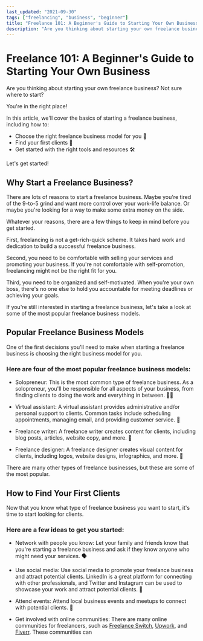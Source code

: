 ```yaml
---
last_updated: "2021-09-30"
tags: ["freelancing", "business", "beginner"]
title: "Freelance 101: A Beginner's Guide to Starting Your Own Business 💼"
description: "Are you thinking about starting your own freelance business? Not sure where to start?"
---
```


# Freelance 101: A Beginner's Guide to Starting Your Own Business

Are you thinking about starting your own freelance business? Not sure where to start?

You're in the right place!

In this article, we'll cover the basics of starting a freelance business, including how to:

-   Choose the right freelance business model for you 🏢
-   Find your first clients 🤝
-   Get started with the right tools and resources 🛠️

Let's get started!

## Why Start a Freelance Business?

There are lots of reasons to start a freelance business. Maybe you're tired of the 9-to-5 grind and want more control over your work-life balance. Or maybe you're looking for a way to make some extra money on the side.

Whatever your reasons, there are a few things to keep in mind before you get started.

First, freelancing is not a get-rich-quick scheme. It takes hard work and dedication to build a successful freelance business.

Second, you need to be comfortable with selling your services and promoting your business. If you're not comfortable with self-promotion, freelancing might not be the right fit for you.

Third, you need to be organized and self-motivated. When you're your own boss, there's no one else to hold you accountable for meeting deadlines or achieving your goals.

If you're still interested in starting a freelance business, let's take a look at some of the most popular freelance business models.

## Popular Freelance Business Models

One of the first decisions you'll need to make when starting a freelance business is choosing the right business model for you.

### Here are four of the most popular freelance business models:

-   Solopreneur: This is the most common type of freelance business. As a solopreneur, you'll be responsible for all aspects of your business, from finding clients to doing the work and everything in between. 👨‍💻

-   Virtual assistant: A virtual assistant provides administrative and/or personal support to clients. Common tasks include scheduling appointments, managing email, and providing customer service. 📅

-   Freelance writer: A freelance writer creates content for clients, including blog posts, articles, website copy, and more. 📝

-   Freelance designer: A freelance designer creates visual content for clients, including logos, website designs, infographics, and more. 🎨

There are many other types of freelance businesses, but these are some of the most popular.

## How to Find Your First Clients

Now that you know what type of freelance business you want to start, it's time to start looking for clients.

### Here are a few ideas to get you started:

-   Network with people you know: Let your family and friends know that you're starting a freelance business and ask if they know anyone who might need your services. 🗣️

-   Use social media: Use social media to promote your freelance business and attract potential clients. LinkedIn is a great platform for connecting with other professionals, and Twitter and Instagram can be used to showcase your work and attract potential clients. 📱

-   Attend events: Attend local business events and meetups to connect with potential clients. 🤝

-   Get involved with online communities: There are many online communities for freelancers, such as [Freelance Switch](https://www.freelanceswitch.com/), [Upwork](https://www.upwork.com/), and [Fiverr](https://www.fiverr.com/). These communities can
